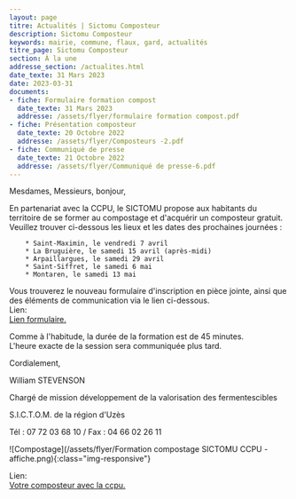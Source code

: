 ```yaml
---
layout: page
titre: Actualités | Sictomu Composteur
description: Sictomu Composteur
keywords: mairie, commune, flaux, gard, actualités
titre_page: Sictomu Composteur
section: À la une
addresse_section: /actualites.html
date_texte: 31 Mars 2023
date: 2023-03-31
documents:
- fiche: Formulaire formation compost
  date_texte: 31 Mars 2023
  addresse: /assets/flyer/formulaire formation compost.pdf
- fiche: Présentation composteur
  date_texte: 20 Octobre 2022
  addresse: /assets/flyer/Composteurs -2.pdf
- fiche: Communiqué de presse
  date_texte: 21 Octobre 2022
  addresse: /assets/flyer/Communiqué de presse-6.pdf
---
```


Mesdames, Messieurs, bonjour,<br> 

En partenariat avec la CCPU, le SICTOMU propose aux habitants du
territoire de se former au compostage et d'acquérir un composteur
gratuit. Veuillez trouver ci-dessous les lieux et les dates des
prochaines journées :<br> 

        * Saint-Maximin, le vendredi 7 avril
        * La Bruguière, le samedi 15 avril (après-midi)
        * Arpaillargues, le samedi 29 avril
        * Saint-Siffret, le samedi 6 mai
        * Montaren, le samedi 13 mai

Vous trouverez le nouveau formulaire d'inscription en pièce jointe,
ainsi que des éléments de communication via le lien ci-dessous.<br> 
Lien:<br>
 <a href="https://we.tl/t-bCLZAwhBPV">Lien formulaire.</a>  <br> 


Comme à l'habitude, la durée de la formation est de 45 minutes.<br> 
L'heure exacte de la session sera communiquée plus tard.

Cordialement,<br> 

William STEVENSON<br> 

Chargé de mission développement de la valorisation des fermentescibles<br> 

S.I.C.T.O.M. de la région d'Uzès<br> 

Tél : 07 72 03 68 10 / Fax : 04 66 02 26 11<br> 



![Compostage](/assets/flyer/Formation compostage SICTOMU CCPU - affiche.png){:class="img-responsive"}


Lien:<br>
 <a href="https://www.ccpaysduzes.fr/environnement/gestion-des-dechets/10-environnement/96-votre-composteur-avec-la-ccpu.html">Votre composteur avec la ccpu.</a>  <br> 
 



